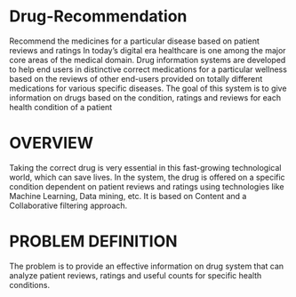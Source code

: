 # Drug-Recommendation
Recommend the medicines for a particular disease based on patient reviews and ratings
In today’s digital era healthcare is one among the major core areas of the medical domain. Drug information systems are developed to help end users in distinctive correct medications for a particular wellness based on the reviews of other end-users provided on totally different medications for various specific diseases. The goal of this system is to give information on drugs based on the condition, ratings and reviews for each health condition of a patient
# OVERVIEW
Taking the correct drug is very essential in this fast-growing technological world, which can 
save lives. In the system, the drug is offered on a specific condition dependent on patient reviews and ratings using technologies like Machine Learning, Data mining, etc. It is based on Content and a Collaborative filtering approach.
# PROBLEM DEFINITION
The problem is to provide an effective information on drug system that can analyze patient 
reviews, ratings and useful counts for specific health conditions. 
